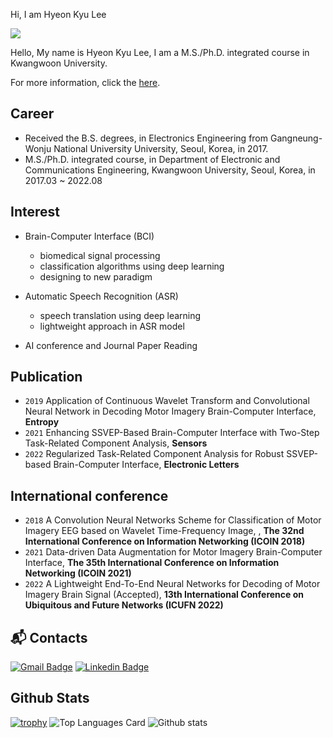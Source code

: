 Hi, I am Hyeon Kyu Lee

<a href="https://hits.seeyoufarm.com"><img src="https://hits.seeyoufarm.com/api/count/incr/badge.svg?url=https%3A%2F%2Fgithub.com%2Fskgusrb12&count_bg=%2379C83D&title_bg=%23555555&icon=&icon_color=%23E7E7E7&title=hits&edge_flat=false"/></a>

Hello, My name is Hyeon Kyu Lee, I am a M.S./Ph.D. integrated course in Kwangwoon University.

For more information, click the [here](https://github.com/skgusrb12/skgusrb12/blob/main/CV_HK.pdf).

## Career

- Received the B.S. degrees, in Electronics Engineering from Gangneung-Wonju National University University, Seoul, Korea, in 2017.
- M.S./Ph.D. integrated course, in Department of Electronic and Communications Engineering, Kwangwoon University, Seoul, Korea, in 2017.03 ~ 2022.08

## Interest

- Brain-Computer Interface (BCI)
  - biomedical signal processing
  - classification algorithms using deep learning
  - designing to new paradigm

- Automatic Speech Recognition (ASR)
  - speech translation using deep learning
  - lightweight approach in ASR model

- AI conference and Journal Paper Reading

## Publication

- `2019` Application of Continuous Wavelet Transform and Convolutional Neural Network in Decoding Motor Imagery Brain-Computer Interface, **Entropy**
- `2021` Enhancing SSVEP-Based Brain-Computer Interface with Two-Step Task-Related Component Analysis, **Sensors**
- `2022` Regularized Task-Related Component Analysis for Robust SSVEP-based Brain-Computer Interface, **Electronic Letters**

## International conference

- `2018` A Convolution Neural Networks Scheme for Classification of Motor Imagery EEG based on Wavelet Time-Frequency Image, , **The 32nd International Conference on Information Networking (ICOIN 2018)**
- `2021` Data-driven Data Augmentation for Motor Imagery Brain-Computer Interface, **The 35th International Conference on Information Networking (ICOIN 2021)**
- `2022` A Lightweight End-To-End Neural Networks for Decoding of Motor Imagery Brain Signal (Accepted), **13th International Conference on Ubiquitous and Future Networks (ICUFN 2022)**


## :mailbox_with_mail: Contacts
[![Gmail Badge](https://img.shields.io/badge/Gmail-d14836?style=flat-square&logo=Gmail&logoColor=white&link=mailto:skgusrb12@gmail.com)](mailto:skgusrb12@gmail.com)
[![Linkedin Badge](https://img.shields.io/badge/-LinkedIn-blue?style=flat-square&logo=Linkedin&logoColor=white&link=https://www.linkedin.com/in/hyeon-kyu-lee-b9907b172)](https://www.linkedin.com/in/hyeon-kyu-lee-b9907b172)



## Github Stats
[![trophy](https://github-profile-trophy.vercel.app/?username=skgusrb12&theme=buefy)](https://github.com/ryo-ma/github-profile-trophy)
![Top Languages Card](https://github-readme-stats.vercel.app/api/top-langs/?username=skgusrb12)
![Github stats](https://github-readme-stats.vercel.app/api?username=skgusrb12&theme=buefy&show_icons=true&count_private=true)


<!--
**skgusrb12/skgusrb12** is a ✨ _special_ ✨ repository because its `README.md` (this file) appears on your GitHub profile.

Here are some ideas to get you started:

- 🔭 I’m currently working on ...
- 🌱 I’m currently learning ...
- 👯 I’m looking to collaborate on ...
- 🤔 I’m looking for help with ...
- 💬 Ask me about ...
- 📫 How to reach me: ...
- 😄 Pronouns: ...
- ⚡ Fun fact: ...
-->
